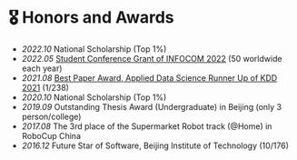 # 🎖 Honors and Awards
- *2022.10* National Scholarship (Top 1%)
- *2022.05* [Student Conference Grant of INFOCOM 2022](https://infocom2022.ieee-infocom.org/authors/student-conference-grant.html) (50 worldwide each year)
- *2021.08* [Best Paper Award, Applied Data Science Runner Up of KDD 2021](https://www.prnewswire.com/news-releases/kdd-2021-honors-recipients-of-the-sigkdd-best-paper-awards-301386915.html) (1/238)
- *2020.10* National Scholarship (Top 1%)
- *2019.09* Outstanding Thesis Award (Undergraduate) in Beijing (only 3 person/college)
- *2017.08* The 3rd place of the Supermarket Robot track (@Home) in RoboCup China 
- *2016.12* Future Star of Software, Beijing Institute of Technology (10/176)